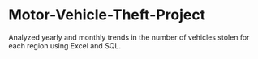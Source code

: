 # Motor-Vehicle-Theft-Project
Analyzed yearly and monthly trends in the number of vehicles stolen for each region using Excel and SQL.
